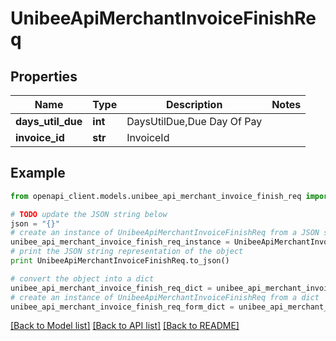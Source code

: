 # UnibeeApiMerchantInvoiceFinishReq


## Properties

Name | Type | Description | Notes
------------ | ------------- | ------------- | -------------
**days_util_due** | **int** | DaysUtilDue,Due Day Of Pay | 
**invoice_id** | **str** | InvoiceId | 

## Example

```python
from openapi_client.models.unibee_api_merchant_invoice_finish_req import UnibeeApiMerchantInvoiceFinishReq

# TODO update the JSON string below
json = "{}"
# create an instance of UnibeeApiMerchantInvoiceFinishReq from a JSON string
unibee_api_merchant_invoice_finish_req_instance = UnibeeApiMerchantInvoiceFinishReq.from_json(json)
# print the JSON string representation of the object
print UnibeeApiMerchantInvoiceFinishReq.to_json()

# convert the object into a dict
unibee_api_merchant_invoice_finish_req_dict = unibee_api_merchant_invoice_finish_req_instance.to_dict()
# create an instance of UnibeeApiMerchantInvoiceFinishReq from a dict
unibee_api_merchant_invoice_finish_req_form_dict = unibee_api_merchant_invoice_finish_req.from_dict(unibee_api_merchant_invoice_finish_req_dict)
```
[[Back to Model list]](../README.md#documentation-for-models) [[Back to API list]](../README.md#documentation-for-api-endpoints) [[Back to README]](../README.md)


